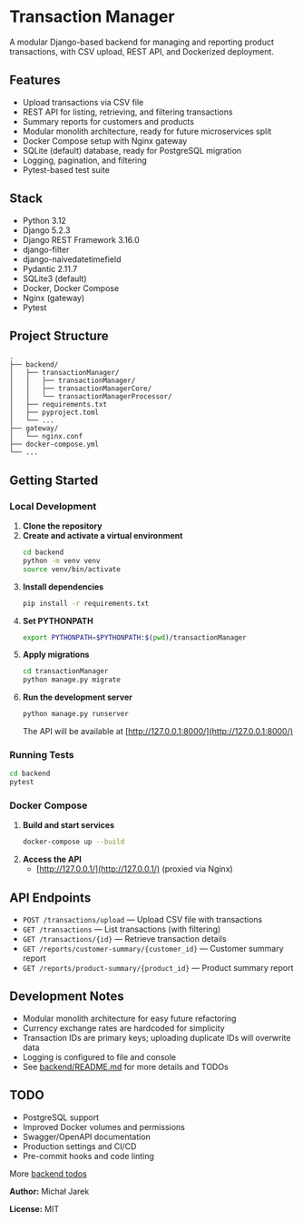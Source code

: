 # Transaction Manager

A modular Django-based backend for managing and reporting product transactions, with CSV upload, REST API, and Dockerized deployment.

## Features

- Upload transactions via CSV file
- REST API for listing, retrieving, and filtering transactions
- Summary reports for customers and products
- Modular monolith architecture, ready for future microservices split
- Docker Compose setup with Nginx gateway
- SQLite (default) database, ready for PostgreSQL migration
- Logging, pagination, and filtering
- Pytest-based test suite

## Stack

- Python 3.12
- Django 5.2.3
- Django REST Framework 3.16.0
- django-filter
- django-naivedatetimefield
- Pydantic 2.11.7
- SQLite3 (default)
- Docker, Docker Compose
- Nginx (gateway)
- Pytest

## Project Structure

```
.
├── backend/
│   ├── transactionManager/
│   │   ├── transactionManager/
│   │   ├── transactionManagerCore/
│   │   └── transactionManagerProcessor/
│   ├── requirements.txt
│   ├── pyproject.toml
│   └── ...
├── gateway/
│   └── nginx.conf
├── docker-compose.yml
└── ...
```

## Getting Started

### Local Development

1. **Clone the repository**
2. **Create and activate a virtual environment**
   ```sh
   cd backend
   python -m venv venv
   source venv/bin/activate
   ```
3. **Install dependencies**
   ```sh
   pip install -r requirements.txt
   ```
4. **Set PYTHONPATH**
   ```sh
   export PYTHONPATH=$PYTHONPATH:$(pwd)/transactionManager
   ```
5. **Apply migrations**
   ```sh
   cd transactionManager
   python manage.py migrate
   ```
6. **Run the development server**
   ```sh
   python manage.py runserver
   ```
   The API will be available at [http://127.0.0.1:8000/](http://127.0.0.1:8000/)

### Running Tests

```sh
cd backend
pytest
```

### Docker Compose

1. **Build and start services**
   ```sh
   docker-compose up --build
   ```
2. **Access the API**
   - [http://127.0.0.1/](http://127.0.0.1/) (proxied via Nginx)

## API Endpoints

- `POST /transactions/upload` — Upload CSV file with transactions
- `GET /transactions` — List transactions (with filtering)
- `GET /transactions/{id}` — Retrieve transaction details
- `GET /reports/customer-summary/{customer_id}` — Customer summary report
- `GET /reports/product-summary/{product_id}` — Product summary report

## Development Notes

- Modular monolith architecture for easy future refactoring
- Currency exchange rates are hardcoded for simplicity
- Transaction IDs are primary keys; uploading duplicate IDs will overwrite data
- Logging is configured to file and console
- See [backend/README.md](backend/README.md) for more details and TODOs

## TODO

- PostgreSQL support
- Improved Docker volumes and permissions
- Swagger/OpenAPI documentation
- Production settings and CI/CD
- Pre-commit hooks and code linting

More [backend todos](backend/README.md#todo)

**Author:** Michał Jarek

**License:** MIT
